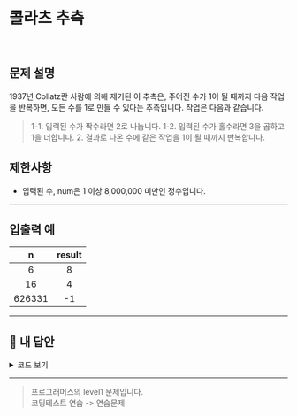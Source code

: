 # 콜라츠 추측

<br/>

## 문제 설명

1937년 Collatz란 사람에 의해 제기된 이 추측은, 주어진 수가 1이 될 때까지 다음 작업을 반복하면, 모든 수를 1로 만들 수 있다는 추측입니다. 작업은 다음과 같습니다.

> 1-1. 입력된 수가 짝수라면 2로 나눕니다.
> 1-2. 입력된 수가 홀수라면 3을 곱하고 1을 더합니다. 2. 결과로 나온 수에 같은 작업을 1이 될 때까지 반복합니다.

## 제한사항

- 입력된 수, num은 1 이상 8,000,000 미만인 정수입니다.

---

## 입출력 예

|   n    | result |
| :----: | :----: |
|   6    |   8    |
|   16   |   4    |
| 626331 |   -1   |

---

## 🐤 내 답안

<details>
<summary>코드 보기</summary>
<div markdown="1">

```js
function solution(num) {
  // 1이 될 때까지 반복한 횟수
  let answer = 0;

  for (let i = 0; i < 500; i++) {
    if (num === 1) {
      break;
    }

    answer++;

    //num이 짝수일 때: 해당 수에 2를 곱한다.
    if (num % 2 === 0) {
      num = num / 2; // num = num / 2;
      // num이 홀수일 때: 해당 수에 3을 곱한 값에 1을 더한다.
    } else {
      num = num * 3 + 1;
    }
  }
  return num !== 1 ? -1 : answer;
}
```

</div>
</details>

---

> 프로그래머스의 level1 문제입니다.<br />
> 코딩테스트 연습 -> 연습문제
